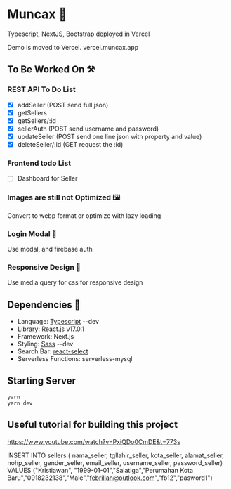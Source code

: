 # Muncax 🗻

Typescript, NextJS, Bootstrap deployed in Vercel

Demo is moved to Vercel. vercel.muncax.app

## To Be Worked On ⚒

### REST API To Do List

- [x] addSeller (POST send full json)
- [x] getSellers
- [x] getSellers/:id
- [x] sellerAuth (POST send username and password)
- [x] updateSeller (POST send one line json with property and value)
- [x] deleteSeller/:id (GET request the :id)

### Frontend todo List

- [ ] Dashboard for Seller
### Images are still not Optimized 🖼

Convert to webp format or optimize with lazy loading

### Login Modal 🔑

Use modal, and firebase auth

### Responsive Design 🎈

Use media query for css for responsive design

## Dependencies 🎃

- Language: [Typescript](https://www.typescriptlang.org/) --dev
- Library: React.js v17.0.1
- Framework: Next.js
- Styling: [Sass](https://sass-lang.com/) --dev
- Search Bar: [react-select](https://react-select.com)
- Serverless Functions: serverless-mysql

## Starting Server

```
yarn
yarn dev
```

## Useful tutorial for building this project

https://www.youtube.com/watch?v=PxiQDo0CmDE&t=773s


INSERT INTO sellers ( nama_seller, tgllahir_seller, kota_seller, alamat_seller, nohp_seller, gender_seller, email_seller, username_seller, password_seller)
  VALUES ("Kristiawan", "1999-01-01","Salatiga","Perumahan Kota Baru","0918232138","Male","febrilian@outlook.com","fb12","pasword1")
